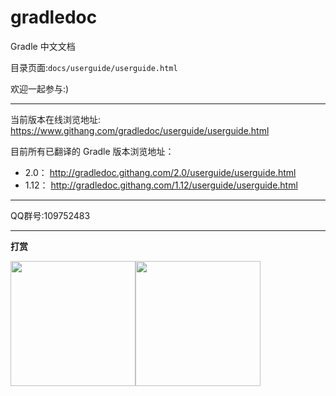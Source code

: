 gradledoc
=========

Gradle 中文文档

目录页面:`docs/userguide/userguide.html`

欢迎一起参与:)

---

当前版本在线浏览地址:
https://www.githang.com/gradledoc/userguide/userguide.html

目前所有已翻译的 Gradle 版本浏览地址：

- 2.0： http://gradledoc.githang.com/2.0/userguide/userguide.html
- 1.12： http://gradledoc.githang.com/1.12/userguide/userguide.html

---

QQ群号:109752483

---

**打赏**

<img src="https://img-blog.csdnimg.cn/20190125155133983.png" width = "200" height = "200"  /><img src="https://img-blog.csdnimg.cn/20190125155235492.png" width = "200" height = "200" />